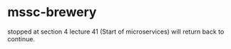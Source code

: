 # mssc-brewery


stopped at section 4 lecture 41 (Start of microservices) will return back to continue.
